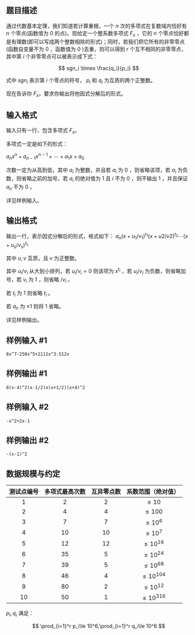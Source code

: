 ## 题目描述

通过代数基本定理，我们知道若计算重根，一个 $n$ 次的多项式在复数域内恰好有 $n$ 个零点(函数值为 $0$ 的点)。现给定一个整系数多项式 $F_x$ ，它的 $n$ 个零点恰好都是有理数(即可以写成两个整数相除的形式)；同时，若我们把它所有的非零零点(函数自变量不为 $0$ ，函数值为 $0$ )去重，则可以得到 $r$ 个互不相同的非零零点，其中第 $i$ 个非零零点可以被表示成下式：

$$
sgn_i \times \frac{q_i}{p_i}
$$

式中 $sgn_i$ 表示第 $i$ 个零点的符号， $p_i$ 和 $q_i$ 为互质的两个正整数。

现在告诉你 $F_x$，要求你输出将他因式分解后的形式。

## 输入格式

输入只有一行，包含多项式 $F_x$。

多项式一定是如下的形式：

$a_nx^n+a_{n-1}x^{n-1}+\cdots+a_1x+a_0$

次数一定为从高到低，其中 $a_i$ 为整数，并且若 $a_i$ 为 $0$ ，则省略该项，若 $a_i$ 为负数，则省略之前的加号，若 $a_i$ 的绝对值为 $1$ 且 $i$ 不为 $0$ ，则不输出 $1$ ，并且保证 $a_n$ 不为 $0$ 。

详见样例输入。

## 输出格式

输出一行，表示因式分解后的形式，格式如下：
$a_n(x+u_1/v_1)^{t_1}(x+u2/v2)^{t_2}\cdots(x+u_s/v_s)^{t_s}$

其中 $u,v$ 互质，且 $v$ 为正整数。

其中 $u_i/v_i$ 从大到小排列，若 $u_i/v_i = 0$ 则该项为 $x^{t_i}$ ，若 $u_i/v_i$ 为负数，则省略加号，若 $v_i$ 为 $1$ ，则省略 $/v_i$ 。

若 $t_i$ 为 $1$ 则省略 $t_i$ 。

若 $a_n$ 为 $\pm 1$ 则将 $1$ 省略。

详见样例输出。

## 样例输入 #1

```plain
8x^7-258x^5+2112x^3-512x
```

## 样例输出 #1

```plain
8(x-4)^2(x-1/2)x(x+1/2)(x+4)^2
```

## 样例输入 #2

```plain
-x^2+2x-1
```

## 样例输出 #2

```plain
-(x-1)^2
```

## 数据规模与约定

| 测试点编号 | 多项式最高次数 | 互异零点数 | 系数范围（绝对值） |
| :----: | :----: | :----: | :----: |
| $1$ | $2$ | $2$ | $\le 10$ |
| $2$ | $4$ | $4$ | $\le 100$ |
| $3$ | $7$ | $7$ | $\le 10^6$ |
| $4$ | $10$ | $10$ | $\le 10^7$ |
| $5$ | $12$ | $12$ | $\le 10^{16}$ |
| $6$ | $35$ | $5$ | $\le 10^{24}$ |
| $7$ | $39$ | $5$ | $\le 10^{68}$ |
| $8$ | $46$ | $4$ | $\le 10^{104}$ |
| $9$ | $80$ | $2$ | $\le 10^{12}$ |
| $10$ | $50$ | $1$ | $\le 10^{316}$ |

$p_i,q_i$ 满足：

$$
\prod_{i=1}^r p_i\le 10^6,\prod_{i=1}^r q_i\le 10^6
$$

